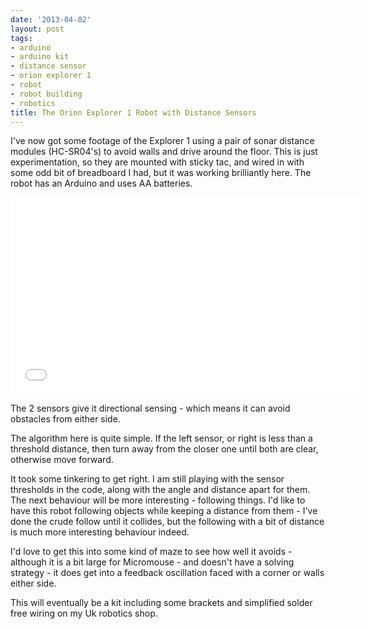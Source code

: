 ```yaml
---
date: '2013-04-02'
layout: post
tags:
- arduino
- arduino kit
- distance sensor
- orion explorer 1
- robot
- robot building
- robotics
title: The Orion Explorer 1 Robot with Distance Sensors
---
```

I've now got some footage of the Explorer 1 using a pair of sonar distance modules (HC-SR04's) to avoid walls and drive around the floor. This is just experimentation, so they are mounted with sticky tac, and wired in with some odd bit of breadboard I had, but it was working brilliantly here. The robot has an Arduino and uses AA batteries.

<div class="embed-responsive embed-responsive-16by9">
<iframe src="//www.youtube.com/embed/ElXsXAcqrUE" allowfullscreen="allowfullscreen" frameborder="0" height="315" width="560"> </iframe>
</div>

The 2 sensors give it directional sensing - which means it can avoid obstacles from either side.

The algorithm here is quite simple. If the left sensor, or right is less than a threshold distance, then turn away from the closer one until both are clear, otherwise move forward.

It took some tinkering to get right. I am still playing with the sensor thresholds in the code, along with the angle and distance apart for them. The next behaviour will be more interesting - following things. I'd like to have this robot following objects while keeping a distance from them - I've done the crude follow until it collides, but the following with a bit of distance is much more interesting behaviour indeed.

I'd love to get this into some kind of maze to see how well it avoids - although it is a bit large for Micromouse - and doesn't have a solving strategy - it does get into a feedback oscillation faced with a corner or walls either side.

This will eventually be a kit including some brackets and simplified solder free wiring on my Uk robotics shop.
